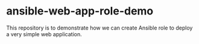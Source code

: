# ansible-web-app-role-demo

This repository is to demonstrate how we can create Ansible role to deploy a very simple web application.
